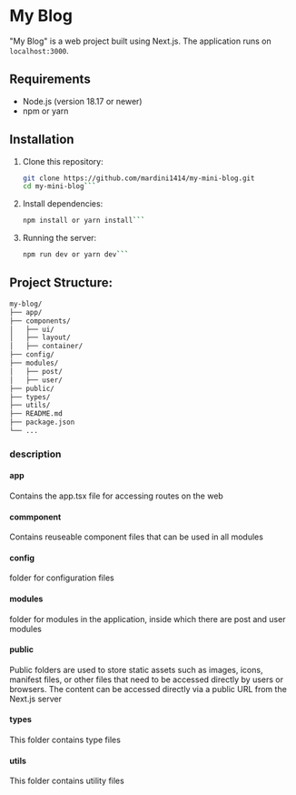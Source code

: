 # My Blog

"My Blog" is a web project built using Next.js. The application runs on `localhost:3000`.

## Requirements

- Node.js (version 18.17 or newer)
- npm or yarn

## Installation

1. Clone this repository:

   ````bash
   git clone https://github.com/mardini1414/my-mini-blog.git
   cd my-mini-blog```

   ````

2. Install dependencies:

   ````bash
   npm install or yarn install```

   ````

3. Running the server:

   ````bash
   npm run dev or yarn dev```
   ````

## Project Structure:

```bash
my-blog/
├── app/
├── components/
│   ├── ui/
│   ├── layout/
│   ├── container/
├── config/
├── modules/
│   ├── post/
│   ├── user/
├── public/
├── types/
├── utils/
├── README.md
├── package.json
└── ...
```

### description

#### app

Contains the app.tsx file for accessing routes on the web

#### commponent

Contains reuseable component files that can be used in all modules

#### config

folder for configuration files

#### modules

folder for modules in the application, inside which there are post and user modules

#### public

Public folders are used to store static assets such as images, icons, manifest files, or other files that need to be accessed directly by users or browsers. The content can be accessed directly via a public URL from the Next.js server

#### types

This folder contains type files

#### utils

This folder contains utility files
